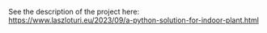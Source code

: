 See the description of the project here:
https://www.laszloturi.eu/2023/09/a-python-solution-for-indoor-plant.html

